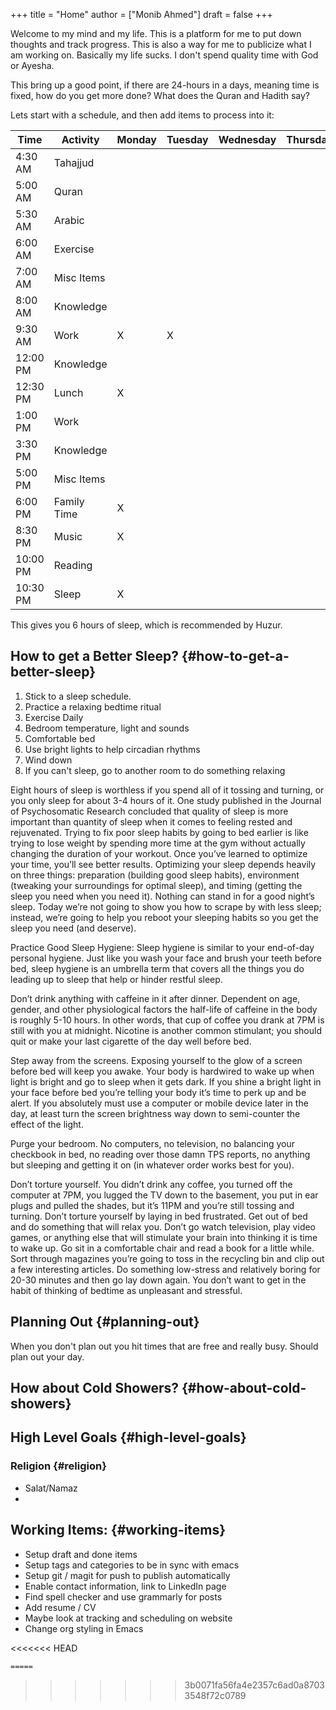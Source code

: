 +++
title = "Home"
author = ["Monib Ahmed"]
draft = false
+++

Welcome to my mind and my life. This is a platform for me to put down thoughts
and track progress. This is also a way for me to publicize what I am working
on. Basically my life sucks. I don't spend quality time with God or Ayesha.

This bring up a good point, if there are 24-hours in a days, meaning time is
fixed, how do you get more done? What does the Quran and Hadith say?

Lets start with a schedule, and then add items to process into it:

| Time     | Activity    | Monday | Tuesday | Wednesday | Thursday | Friday | Importance            |
|----------|-------------|--------|---------|-----------|----------|--------|-----------------------|
| 4:30 AM  | Tahajjud    |        |         |           |          |        | Connect with God      |
| 5:00 AM  | Quran       |        |         |           |          |        | God's Systems         |
| 5:30 AM  | Arabic      |        |         |           |          |        | God's Language        |
| 6:00 AM  | Exercise    |        |         |           |          |        | Physical Well Being   |
| 7:00 AM  | Misc Items  |        |         |           |          |        | Get Ready, Eat, Drive |
| 8:00 AM  | Knowledge   |        |         |           |          |        |                       |
| 9:30 AM  | Work        | X      | X       |           |          |        |                       |
| 12:00 PM | Knowledge   |        |         |           |          |        |                       |
| 12:30 PM | Lunch       | X      |         |           |          |        |                       |
| 1:00 PM  | Work        |        |         |           |          |        |                       |
| 3:30 PM  | Knowledge   |        |         |           |          |        |                       |
| 5:00 PM  | Misc Items  |        |         |           |          |        |                       |
| 6:00 PM  | Family Time | X      |         |           |          |        |                       |
| 8:30 PM  | Music       | X      |         |           |          |        |                       |
| 10:00 PM | Reading     |        |         |           |          |        |                       |
| 10:30 PM | Sleep       | X      |         |           |          |        |                       |

This gives you 6 hours of sleep, which is recommended by Huzur.


## How to get a Better Sleep? {#how-to-get-a-better-sleep}

1.  Stick to a sleep schedule.
2.  Practice a relaxing bedtime ritual
3.  Exercise Daily
4.  Bedroom temperature, light and sounds
5.  Comfortable bed
6.  Use bright lights to help circadian rhythms
7.  Wind down
8.  If you can't sleep, go to another room to do something relaxing

Eight hours of sleep is worthless if you spend all of it tossing and turning,
or you only sleep for about 3-4 hours of it. One study published in the
Journal of Psychosomatic Research concluded that quality of sleep is more
important than quantity of sleep when it comes to feeling rested and
rejuvenated. Trying to fix poor sleep habits by going to bed earlier is like
trying to lose weight by spending more time at the gym without actually
changing the duration of your workout. Once you’ve learned to optimize your
time, you’ll see better results. Optimizing your sleep depends heavily on
three things: preparation (building good sleep habits), environment (tweaking
your surroundings for optimal sleep), and timing (getting the sleep you need
when you need it). Nothing can stand in for a good night’s sleep. Today we’re
not going to show you how to scrape by with less sleep; instead, we’re going
to help you reboot your sleeping habits so you get the sleep you need (and
deserve).

Practice Good Sleep Hygiene: Sleep hygiene is similar to your end-of-day
personal hygiene. Just like you wash your face and brush your teeth before
bed, sleep hygiene is an umbrella term that covers all the things you do
leading up to sleep that help or hinder restful sleep.

Don’t drink anything with caffeine in it after dinner. Dependent on age,
gender, and other physiological factors the half-life of caffeine in the body
is roughly 5-10 hours. In other words, that cup of coffee you drank at 7PM is
still with you at midnight. Nicotine is another common stimulant; you should
quit or make your last cigarette of the day well before bed.

Step away from the screens. Exposing yourself to the glow of a screen before
bed will keep you awake. Your body is hardwired to wake up when light is
bright and go to sleep when it gets dark. If you shine a bright light in your
face before bed you’re telling your body it’s time to perk up and be alert.
If you absolutely must use a computer or mobile device later in the day, at
least turn the screen brightness way down to semi-counter the effect of the
light.

Purge your bedroom. No computers, no television, no balancing your checkbook
in bed, no reading over those damn TPS reports, no anything but sleeping and
getting it on (in whatever order works best for you).

Don’t torture yourself. You didn’t drink any coffee, you turned off the
computer at 7PM, you lugged the TV down to the basement, you put in ear plugs
and pulled the shades, but it’s 11PM and you’re still tossing and turning.
Don’t torture yourself by laying in bed frustrated. Get out of bed and do
something that will relax you. Don’t go watch television, play video games,
or anything else that will stimulate your brain into thinking it is time to
wake up. Go sit in a comfortable chair and read a book for a little while.
Sort through magazines you’re going to toss in the recycling bin and clip out
a few interesting articles. Do something low-stress and relatively boring for
20-30 minutes and then go lay down again. You don’t want to get in the habit
of thinking of bedtime as unpleasant and stressful.


## Planning Out {#planning-out}

When you don't plan out you hit times that are free and really busy. Should
plan out your day.


## How about Cold Showers? {#how-about-cold-showers}


## High Level Goals {#high-level-goals}


### Religion {#religion}

-   Salat/Namaz
-


## Working Items: {#working-items}

-   Setup draft and done items
-   Setup tags and categories to be in sync with emacs
-   Setup git / magit for push to publish automatically
-   Enable contact information, link to LinkedIn page
-   Find spell checker and use grammarly for posts
-   Add resume / CV
-   Maybe look at tracking and scheduling on website
-   Change org styling in Emacs

<<<<<<< HEAD

`=====`

>>>>>>> 3b0071fa56fa4e2357c6ad0a87033548f72c0789